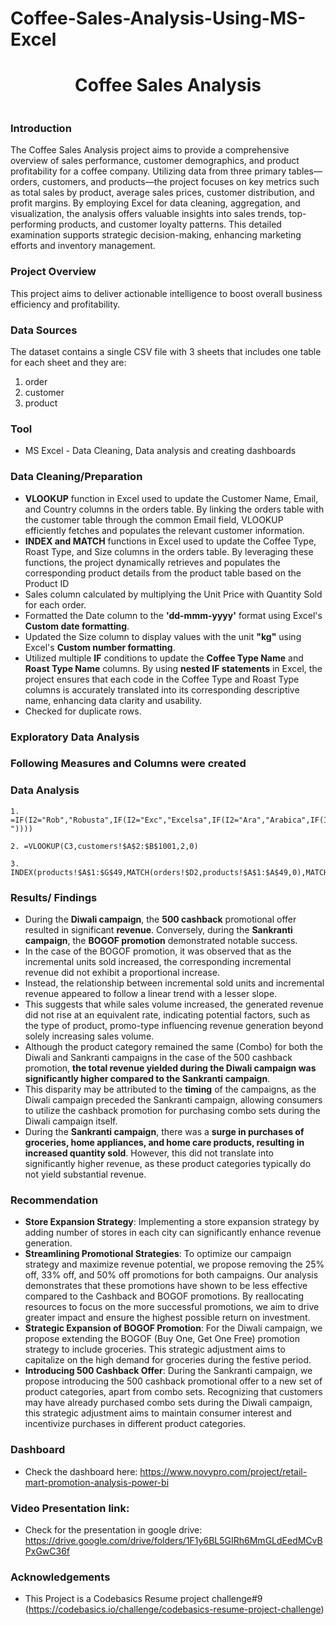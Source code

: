 # Coffee-Sales-Analysis-Using-MS-Excel

<h1 align="center">Coffee Sales Analysis</h1>

<p align="center">
  <img src="">
</p>



### Introduction  
The Coffee Sales Analysis project aims to provide a comprehensive overview of sales performance, customer demographics, and product profitability for a coffee company. Utilizing data from three primary tables—orders, customers, and products—the project focuses on key metrics such as total sales by product, average sales prices, customer distribution, and profit margins. By employing Excel for data cleaning, aggregation, and visualization, the analysis offers valuable insights into sales trends, top-performing products, and customer loyalty patterns. This detailed examination supports strategic decision-making, enhancing marketing efforts and inventory management. 

### Project Overview
This project aims to deliver actionable intelligence to boost overall business efficiency and profitability.

### Data Sources
The dataset contains a single CSV file with 3 sheets that includes one table for each sheet and they are:
1. order
2. customer
3. product

### Tool
- MS Excel - Data Cleaning, Data analysis and creating dashboards

### Data Cleaning/Preparation
- **VLOOKUP** function in Excel used to update the Customer Name, Email, and Country columns in the orders table. By linking the orders table with the customer table through the common Email field, VLOOKUP efficiently fetches and populates the relevant customer information.
- **INDEX and MATCH** functions in Excel used to update the Coffee Type, Roast Type, and Size columns in the orders table. By leveraging these functions, the project dynamically retrieves and populates the corresponding product details from the product table based on the Product ID
-  Sales column calculated by multiplying the Unit Price with Quantity Sold for each order.
-  Formatted the Date column to the **'dd-mmm-yyyy'** format using Excel's **Custom date formatting**.  
-  Updated the Size column to display values with the unit **"kg"** using Excel's **Custom number formatting**.
-  Utilized multiple **IF** conditions to update the **Coffee Type Name** and **Roast Type Name** columns. By using **nested IF statements** in Excel, the project ensures that each code in the Coffee Type and Roast Type columns is accurately translated into its corresponding descriptive name, enhancing data clarity and usability.
-  Checked for duplicate rows.

  
### Exploratory Data Analysis


### Following Measures and Columns were created


### Data Analysis
```
1. =IF(I2="Rob","Robusta",IF(I2="Exc","Excelsa",IF(I2="Ara","Arabica",IF(I2="Lib","Liberica"," "))))
```

```
2. =VLOOKUP(C3,customers!$A$2:$B$1001,2,0)

```
```
3. INDEX(products!$A$1:$G$49,MATCH(orders!$D2,products!$A$1:$A$49,0),MATCH(orders!L$1,products!$A$1:$G$1,0))
```

### Results/ Findings
- During the **Diwali campaign**, the **500 cashback** promotional offer resulted in significant **revenue**. Conversely, during the **Sankranti campaign**, the **BOGOF promotion** demonstrated notable success.
- In the case of the BOGOF promotion, it was observed that as the incremental units sold increased, the corresponding incremental revenue did not exhibit a proportional increase. 
- Instead, the relationship between incremental sold units and incremental revenue appeared to follow a linear trend with a lesser slope. 
- This suggests that while sales volume increased, the generated revenue did not rise at an equivalent rate, indicating potential factors, such as the type of product, promo-type influencing revenue generation beyond solely increasing sales volume.
- Although the product category remained the same (Combo) for both the Diwali and Sankranti campaigns in the case of the 500 cashback promotion, **the total revenue yielded during the Diwali campaign was significantly higher compared to the Sankranti campaign**. 
- This disparity may be attributed to the **timing** of the campaigns, as the Diwali campaign preceded the Sankranti campaign, allowing consumers to utilize the cashback promotion for purchasing combo sets during the Diwali campaign itself.
- During the **Sankranti campaign**, there was a **surge in purchases of groceries, home appliances, and home care products, resulting in increased quantity sold**. However, this did not translate into significantly higher revenue, as these product categories typically do not yield substantial revenue.

### Recommendation
- **Store Expansion Strategy**: Implementing a store expansion strategy by adding number of stores in each city can significantly enhance revenue generation. 
- **Streamlining Promotional Strategies**: To optimize our campaign strategy and maximize revenue potential, we propose removing the 25% off, 33% off, and 50% off promotions for both campaigns. Our analysis demonstrates that these promotions have shown to be less effective compared to the Cashback and BOGOF promotions. By reallocating resources to focus on the more successful promotions, we aim to drive greater impact and ensure the highest possible return on investment.
- **Strategic Expansion of BOGOF Promotion**: For the Diwali campaign, we propose extending the BOGOF (Buy One, Get One Free) promotion strategy to include groceries. This strategic adjustment aims to capitalize on the high demand for groceries during the festive period. 
- **Introducing 500 Cashback Offer**: During the Sankranti campaign, we propose introducing the 500 cashback promotional offer to a new set of product categories, apart from combo sets. Recognizing that customers may have already purchased combo sets during the Diwali campaign, this strategic adjustment aims to maintain consumer interest and incentivize purchases in different product categories.

### Dashboard 
- Check the dashboard here: https://www.novypro.com/project/retail-mart-promotion-analysis-power-bi

### Video Presentation link:
- Check for the presentation in google drive: https://drive.google.com/drive/folders/1F1y6BL5GIRh6MmGLdEedMCvBPxGwC36f

### Acknowledgements
- This Project is a Codebasics Resume project challenge#9 (https://codebasics.io/challenge/codebasics-resume-project-challenge)













